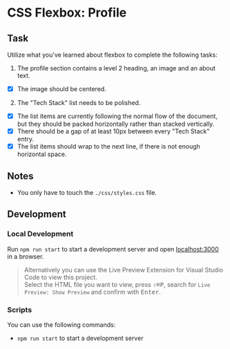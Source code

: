 # CSS Flexbox: Profile

## Task

Utilize what you've learned about flexbox to complete the following tasks:

1. The profile section contains a level 2 heading, an image and an about text.

- [x] The image should be centered.

2. The "Tech Stack" list needs to be polished.

- [x] The list items are currently following the normal flow of the document, but they should be packed horizontally rather than stacked vertically.
- [x] There should be a gap of at least 10px between every "Tech Stack" entry.
- [x] The list items should wrap to the next line, if there is not enough horizontal space.

## Notes

- You only have to touch the `./css/styles.css` file.

## Development

### Local Development

Run `npm run start` to start a development server and open [localhost:3000](http://localhost:3000) in a browser.

> Alternatively you can use the Live Preview Extension for Visual Studio Code to view this project.  
> Select the HTML file you want to view, press <kbd>⇧</kbd><kbd>⌘</kbd><kbd>P</kbd>, search for `Live Preview: Show Preview` and confirm with <kbd>Enter</kbd>.

### Scripts

You can use the following commands:

- `npm run start` to start a development server
